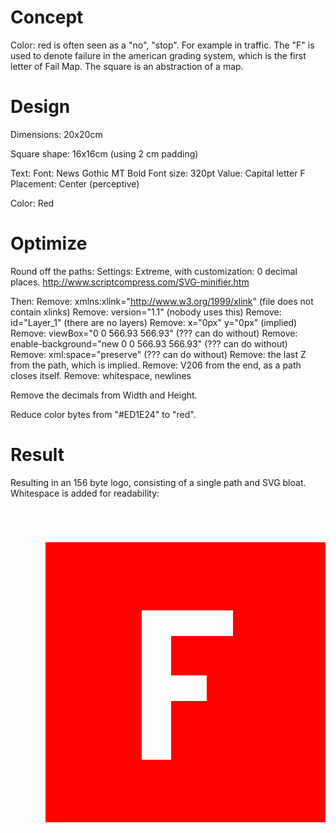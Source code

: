 # Concept
Color: red is often seen as a "no", "stop". For example in traffic.
The "F" is used to denote failure in the american grading system, which is the first letter of Fail Map.
The square is an abstraction of a map.


# Design
Dimensions:
20x20cm

Square shape:
16x16cm (using 2 cm padding)

Text:
Font: News Gothic MT Bold
Font size: 320pt
Value: Capital letter F
Placement: Center (perceptive)

Color:
Red

# Optimize
Round off the paths:
Settings: Extreme, with customization: 0 decimal places.
http://www.scriptcompress.com/SVG-minifier.htm

Then:
Remove: xmlns:xlink="http://www.w3.org/1999/xlink" (file does not contain xlinks)
Remove: version="1.1" (nobody uses this)
Remove: id="Layer_1" (there are no layers)
Remove: x="0px" y="0px" (implied)
Remove: viewBox="0 0 566.93 566.93" (??? can do without)
Remove: enable-background="new 0 0 566.93 566.93" (??? can do without)
Remove: xml:space="preserve" (??? can do without)
Remove: the last Z from the path, which is implied.
Remove: V206 from the end, as a path closes itself.
Remove: whitespace, newlines

Remove the decimals from Width and Height.

Reduce color bytes from "#ED1E24" to "red".

# Result
Resulting in an 156 byte logo, consisting of a single path and SVG bloat.
Whitespace is added for readability:

<svg xmlns="http://www.w3.org/2000/svg" width="567" height="567">
 <path fill="red" d="M56 56v454h454V56H56zM356 206h-99v63h57v41h-57V404h-47V165H356"/>
</svg>
